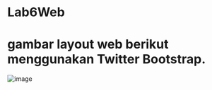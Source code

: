 # Lab6Web
# gambar layout web berikut menggunakan Twitter Bootstrap.
![image](https://github.com/RianFauza/Lab6Web/assets/115771479/9da341c2-c4c0-476f-b5e6-fc2695e432ee)
